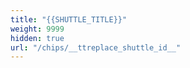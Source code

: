 ```yaml
---
title: "{{SHUTTLE_TITLE}}"
weight: 9999
hidden: true
url: "/chips/__ttreplace_shuttle_id__"
---
```

